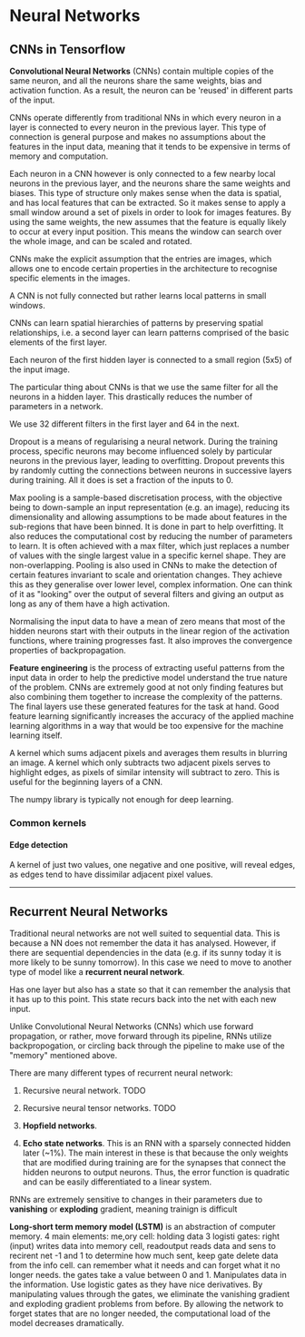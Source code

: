 # Neural Networks

## CNNs in Tensorflow

**Convolutional Neural Networks** (CNNs) contain multiple copies of the same neuron, and all the neurons share the same weights, bias and activation function. As a result, the neuron can be 'reused' in different parts of the input.

CNNs operate differently from traditional NNs in which every neuron in a layer is connected to every neuron in the previous layer. This type of connection is general purpose and makes no assumptions about the features in the input data, meaning that it tends to be expensive in terms of memory and computation.  

Each neuron in a CNN however is only connected to a few nearby local neurons in the previous layer, and the neurons share the same weights and biases. This type of structure only makes sense when the data is spatial, and has local features that can be extracted. So it makes sense to apply a small window around a set of pixels in order to look for images features. By using the same weights, the new assumes that the feature is equally likely to occur at every input position. This means the window can search over the whole image, and can be scaled and rotated.

CNNs make the explicit assumption that the entries are images, which allows one to encode certain properties in the architecture to recognise specific elements in the images.

A CNN is not fully connected but rather learns local patterns in small windows.

CNNs can learn spatial hierarchies of patterns by preserving spatial relationships, i.e. a second layer can learn patterns comprised of the basic elements of the first layer.

Each neuron of the first hidden layer is connected to a small region (5x5) of the input image.

The particular thing about CNNs is that we use the same filter for all the neurons in a hidden layer. This drastically reduces the number of parameters in a network.

We use 32 different filters in the first layer and 64 in the next.

Dropout is a means of regularising a neural network. During the training process, specific neurons may become influenced solely by particular neurons in the previous layer, leading to overfitting. Dropout prevents this by randomly cutting the connections between neurons in successive layers during training. All it does is set a fraction of the inputs to 0.

Max pooling is a sample-based discretisation process, with the objective being to down-sample an input representation (e.g. an image), reducing its dimensionality and allowing assumptions to be made about features in the sub-regions that have been binned. It is done in part to help overfitting. It also reduces the computational cost by reducing the number of parameters to learn. It is often achieved with a max filter, which just replaces a number of values with the single largest value in a specific kernel shape. They are non-overlapping. Pooling is also used in CNNs to make the detection of certain features invariant to scale and orientation changes. They achieve this as they generalise over lower level, complex information. One can think of it as "looking" over the output of several filters and giving an output as long as any of them have a high activation.

Normalising the input data to have a mean of zero means that most of the hidden neurons start with their outputs in the linear region of the activation functions, where training progresses fast. It also improves the convergence properties of backpropagation.

**Feature engineering** is the process of extracting useful patterns from the input data in order to help the predictive model understand the true nature of the problem. CNNs are extremely good at not only finding features but also combining them together to increase the complexity of the patterns. The final layers use these generated features for the task at hand. Good feature learning significantly increases the accuracy of the applied machine learning algorithms in a way that would be too expensive for the machine learning itself.

A kernel which sums adjacent pixels and averages them results in blurring an image. A kernel which only subtracts two adjacent pixels serves to highlight edges, as pixels of similar intensity will subtract to zero. This is useful for the beginning layers of a CNN.

The numpy library is typically not enough for deep learning.

### Common kernels

#### Edge detection

A kernel of just two values, one negative and one positive, will reveal edges, as edges tend to have dissimilar adjacent pixel values.



---

## Recurrent Neural Networks

Traditional neural networks are not well suited to sequential data. This is because a NN does not remember the data it has analysed. However, if there are sequential dependencies in the data (e.g. if its sunny today it is more likely to be sunny tomorrow). In this case we need to move to another type of model like a **recurrent neural network**.

Has one layer but also has a state so that it can remember the analysis that it has up to this point. This state recurs back into the net with each new input.

Unlike Convolutional Neural Networks (CNNs) which use forward propagation, or rather, move forward through its pipeline, RNNs utilize backpropogation, or circling back through the pipeline to make use of the "memory" mentioned above.

There are many different types of recurrent neural network:

1. Recursive neural network. TODO

1. Recursive neural tensor networks. TODO

1. **Hopfield networks**.

1. **Echo state networks**. This is an RNN with a sparsely connected hidden later (~1%). The main interest in these is that because the only weights that are modified during training are for the synapses that connect the hidden neurons to output neurons. Thus, the error function is quadratic and can be easily differentiated to a linear system.


RNNs are extremely sensitive to changes in their parameters due to **vanishing** or **exploding** gradient, meaning trainign is difficult

**Long-short term memory model (LSTM)** is an abstraction of computer memory. 4 main elements: me,ory cell: holding data 3 logisti gates: right (input) writes data into memory cell, readoutput reads data and sens to recirent net -1 and 1 to determine how much sent, keep  gate delete data from the info cell. can remember what it needs and can forget what it no longer needs.   the gates take a value between 0 and 1. Manipulates data in the information. Use logistic gates as they have nice derivatives. By manipulating values through the gates, we eliminate the vanishing gradient and exploding gradient problems from before. By allowing the network to forget states that are no longer needed, the computational load of the model decreases dramatically.

